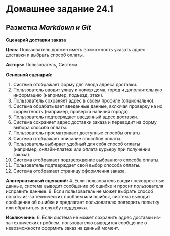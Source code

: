 # Домашнее задание 24.1
## Разметка *Markdown и Git*

**Сценарий доставки заказа**

**Цель:** Пользователь должен иметь возможность указать адрес доставки и выбрать способ оплаты.

**Акторы:** Пользователь, Система

**Основной сценарий:**
1. Система отображает форму для ввода адреса доставки.
2. Пользователь вводит улицу и номер дома, город и дополнительную информацию (например, подъезд, этаж).
3. Пользователь сохраняет адрес в своем профиле (опционально).
4. Система обрабатывает введенные данные, включая проверку на их корректность (например, проверка наличия города).
5. Пользователь подтверждает введенный адрес доставки.
6. Система сохраняет адрес доставки заказа и переводит на форму выбора способа оплаты.
7. Пользователь просматривает доступные способы оплаты.
8. Система отображает описание способов оплаты.
9. Пользователь выбирает удобный для себя способ оплаты (например, онлайн-платеж или оплата курьеру при получении заказа).
10. Система отображает подтверждение выбранного способа оплаты.
11. Пользователь подтверждает свой выбор способа оплаты.
12. Система отображает страницу оформления заказа.

**Альтернативный сценарий:**
4. Если пользователь вводит некорректные данные, система выводит сообщение об ошибке и просит пользователя исправить данные.
9. Если пользователь не может выбрать способ оплаты из-за технических проблем или ошибок, система выводит сообщение об ошибке и предлагает пользователю повторить попытку или обратиться в службу поддержки.

**Исключение:**
6. Если система не может сохранить адрес доставки из-за технических проблем, пользователю выводится сообщение о невозможности оформить заказ на данный момент.